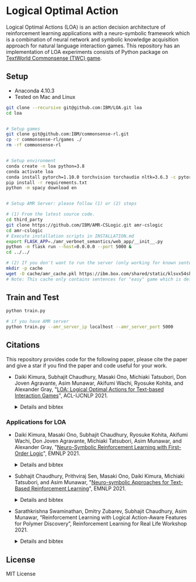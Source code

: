 # Logical Optimal Action

Logical Optimal Actions (LOA) is an action decision architecture of reinforcement learning applications with a neuro-symbolic framework which is a combination of neural network and symbolic knowledge acquisition approach for natural language interaction games. This repository has an implementation of LOA experiments consists of Python package on [TextWorld Commonsense (TWC) game](https://github.com/IBM/commonsense-rl). 

## Setup

- Anaconda 4.10.3
- Tested on Mac and Linux

```bash
git clone --recursive git@github.com:IBM/LOA.git loa
cd loa


# Setup games
git clone git@github.com:IBM/commonsense-rl.git 
cp -r commonsense-rl/games ./
rm -rf commonsense-rl


# Setup environment
conda create -n loa python=3.8
conda activate loa
conda install pytorch=1.10.0 torchvision torchaudio nltk=3.6.3 -c pytorch
pip install -r requirements.txt
python -m spacy download en


# Setup AMR Server: please follow (1) or (2) steps

# (1) From the latest source code.
cd third_party
git clone https://github.com/IBM/AMR-CSLogic.git amr-cslogic
cd amr-cslogic
# Execute installation scripts in INSTALLATION.md
export FLASK_APP=./amr_verbnet_semantics/web_app/__init__.py
python -m flask run --host=0.0.0.0 --port 5000 &
cd ../../

# (2) If you don't want to run the server (only working for known sentences.)
mkdir -p cache
wget -O cache/amr_cache.pkl https://ibm.box.com/shared/static/klsvx54skc5wlf35qg3klo35ex25dbb0.pkl
# Note: This cache only contains sentences for "easy" game which is default in train.py
```

## Train and Test

```bash
python train.py

# if you have AMR server
python train.py --amr_server_ip localhost --amr_server_port 5000
```

## Citations

This repository provides code for the following paper, please cite the paper and give a star if you find the paper and code useful for your work.

- Daiki Kimura, Subhajit Chaudhury, Masaki Ono, Michiaki Tatsubori, Don Joven Agravante, Asim Munawar, Akifumi Wachi, Ryosuke Kohita, and Alexander Gray, "[LOA: Logical Optimal Actions for Text-based Interaction Games](https://aclanthology.org/2021.acl-demo.27/)", ACL-IJCNLP 2021.

  <details><summary>Details and bibtex</summary><div>

  The paper presents an initial demonstration of logical optimal action (LOA) on TextWorld (TW) Coin collector, TW Cooking, TW Commonsense, and Jericho. In this version, the human player can select an action by hand and recommendation action list from LOA with visualizing acquired knowledge for improvement of interpretability of trained rules.
  
  ```
  @inproceedings{kimura-etal-2021-loa,
      title = "{LOA}: Logical Optimal Actions for Text-based Interaction Games",
      author = "Kimura, Daiki  and  Chaudhury, Subhajit  and  Ono, Masaki  and  Tatsubori, Michiaki  and  Agravante, Don Joven  and  Munawar, Asim  and  Wachi, Akifumi  and  Kohita, Ryosuke  and  Gray, Alexander",
      booktitle = "Proceedings of the 59th Annual Meeting of the Association for Computational Linguistics and the 11th International Joint Conference on Natural Language Processing: System Demonstrations",
      month = aug,
      year = "2021",
      address = "Online",
      publisher = "Association for Computational Linguistics",
      url = "https://aclanthology.org/2021.acl-demo.27",
      doi = "10.18653/v1/2021.acl-demo.27",
      pages = "227--231"
  }
  ```
  </div></details>

### Applications for LOA

- Daiki Kimura, Masaki Ono, Subhajit Chaudhury, Ryosuke Kohita, Akifumi Wachi, Don Joven Agravante, Michiaki Tatsubori, Asim Munawar, and Alexander Gray, "[Neuro-Symbolic Reinforcement Learning with First-Order Logic](https://aclanthology.org/2021.emnlp-main.283/)", EMNLP 2021.

  <details><summary>Details and bibtex</summary><div>

  The paper shows an initial experiment of LOA by extracting first-order logical facts from text observation and external word meaning network on TextWorld Coin-collector. The experimental results show RL training with the proposed method converges significantly faster than other state-of-the-art neuro-symbolic methods in a TextWorld benchmark.

  ```
  @inproceedings{kimura-etal-2021-neuro,
      title = "Neuro-Symbolic Reinforcement Learning with First-Order Logic",
      author = "Kimura, Daiki  and  Ono, Masaki  and  Chaudhury, Subhajit  and  Kohita, Ryosuke  and  Wachi, Akifumi  and  Agravante, Don Joven  and  Tatsubori, Michiaki  and  Munawar, Asim  and  Gray, Alexander",
      booktitle = "Proceedings of the 2021 Conference on Empirical Methods in Natural Language Processing",
      month = nov,
      year = "2021",
      address = "Online and Punta Cana, Dominican Republic",
      publisher = "Association for Computational Linguistics",
      url = "https://aclanthology.org/2021.emnlp-main.283",
      pages = "3505--3511"
  }
  ```
  </div></details>


- Subhajit Chaudhury, Prithviraj Sen, Masaki Ono, Daiki Kimura, Michiaki Tatsubori, and Asim Munawar, "[Neuro-symbolic Approaches for Text-Based Reinforcement Learning](https://aclanthology.org/2021.emnlp-main.245/)", EMNLP 2021.

  <details><summary>Details and bibtex</summary><div>

  The paper presents SymboLic Action policy for Textual Environments (SLATE) method which is same concept of LOA. The method outperforms previous state-of-the-art methods for the coin collector game from 5-10x fewer training games.

  ```
  @inproceedings{chaudhury-etal-2021-neuro,
      title = "Neuro-Symbolic Approaches for Text-Based Policy Learning",
      author = "Chaudhury, Subhajit  and  Sen, Prithviraj  and  Ono, Masaki  and  Kimura, Daiki  and  Tatsubori, Michiaki  and  Munawar, Asim",
      booktitle = "Proceedings of the 2021 Conference on Empirical Methods in Natural Language Processing",
      month = nov,
      year = "2021",
      address = "Online and Punta Cana, Dominican Republic",
      publisher = "Association for Computational Linguistics",
      url = "https://aclanthology.org/2021.emnlp-main.245",
      pages = "3073--3078"
  }
  ```
  </div></details>


- Sarathkrishna Swaminathan, Dmitry Zubarev, Subhajit Chaudhury, Asim Munawar, “Reinforcement Learning with Logical Action-Aware Features for Polymer Discovery”, Reinforcement Learning for Real Life Workshop 2021.

  <details><summary>Details and bibtex</summary><div>

  The paper presents the first application of reinforcement learning in materials discovery domain that explicitly considers logical structure of the interactions between the RL agent and the environment. 

  ```
  @conference{swaminathan-etal-2021-reinforcement,
      title = "Reinforcement Learning with Logical Action-Aware Features for Polymer Discovery",
      author = "Swaminathan, Sarathkrishna  and  Zubarev, Dmitry  and  Chaudhury, Subhajit  and  Munawar, Asim",
      booktitle = "Reinforcement Learning for Real Life Workshop",
      year = "2021"
  }
  ```
  </div></details>


## License

MIT License
